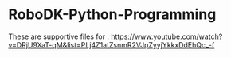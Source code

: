 # RoboDK-Python-Programming

These are supportive files for :
https://www.youtube.com/watch?v=DRjU9XaT-qM&list=PLj4Z1atZsnmR2VJpZyyjYkkxDdEhQc_-f
